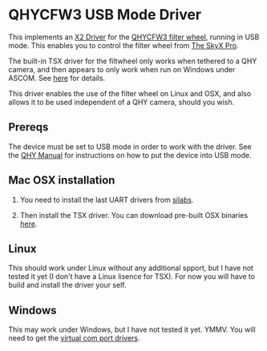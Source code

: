 # QHYCFW3 USB Mode Driver

This implements an [X2 Driver](http://www.bisque.com/x2standard/) for
the [QHYCFW3 filter wheel](https://www.qhyccd.com/index.php?m=content&c=index&a=show&catid=137&id=34),
running in USB mode. This enables you to control the filter wheel from
[The SkyX Pro](http://www.bisque.com/sc/pages/TheSkyX-Professional-Edition.aspx).

The built-in TSX driver for the filtwheel only works when tethered to
a QHY camera, and then appears to only work when run on Windows under
ASCOM. See [here](http://www.bisque.com/sc/forums/t/35821.aspx) for details.

This driver enables the use of the filter wheel  on Linux and OSX, and also
allows it to be used independent of a QHY camera, should you wish.

## Prereqs

The device must be set to USB mode in order to work with the driver.
See the [QHY Manual](https://www.qhyccd.com/index.php?m=content&c=index&a=show&catid=30&id=186)
for instructions on how to put the device into USB mode.

## Mac OSX installation

1. You need to install the last UART drivers from
   [silabs](https://www.silabs.com/products/development-tools/software/usb-to-uart-bridge-vcp-drivers).
   
2. Then install the TSX driver. You can download pre-built OSX binaries
   [here](https://github.com/scottwis/qhycfw3_usb/releases).

## Linux

This should work under Linux without any additional spport, but I have
not tested it yet (I don't have a Linux lisence for TSX). For now you
will have to build and install the driver your self.

## Windows

This may work under Windows, but I have not tested it yet. YMMV. You
will need to get the [virtual com port drivers](https://www.silabs.com/products/development-tools/software/usb-to-uart-bridge-vcp-drivers).
